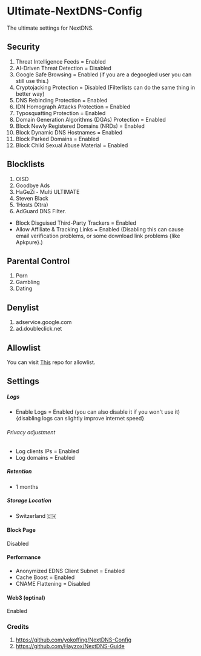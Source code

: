 # Ultimate-NextDNS-Config
The ultimate settings for NextDNS.

## Security
1. Threat Intelligence Feeds = Enabled
2. AI-Driven Threat Detection = Disabled
3. Google Safe Browsing = Enabled (if you are a degoogled user you can still use this.)
4. Cryptojacking Protection = Disabled (Filterlists can do the same thing in better way)
5. DNS Rebinding Protection = Enabled
6. IDN Homograph Attacks Protection = Enabled
7. Typosquatting Protection = Enabled
8. Domain Generation Algorithms (DGAs) Protection = Enabled
9. Block Newly Registered Domains (NRDs) = Enabled
10. Block Dynamic DNS Hostnames = Enabled
11. Block Parked Domains = Enabled
12. Block Child Sexual Abuse Material = Enabled


## Blocklists 


1. OISD
2. Goodbye Ads
3. HaGeZi - Multi ULTIMATE
4. Steven Black
5. 1Hosts (Xtra)
6. AdGuard DNS Filter.

- Block Disguised Third-Party Trackers = Enabled
- Allow Affiliate & Tracking Links = Enabled (Disabling this can cause email verification problems, or some download link problems {like Apkpure}.)


## Parental Control 
1. Porn
2. Gambling
3. Dating


## Denylist 
1. adservice.google.com
2. ad.doubleclick.net 


## Allowlist 
You can visit [This](https://github.com/yokoffing/NextDNS-Config) repo for allowlist.

## Settings 

##### Logs 
- Enable Logs = Enabled (you can also disable it if you won't use it) {disabling logs can slightly improve internet speed}

###### Privacy adjustment
- Log clients IPs = Enabled
- Log domains = Enabled

##### Retention 
- 1 months

##### Storage Location
- Switzerland 🇨🇭


#### Block Page 
Disabled 

#### Performance 
- Anonymized EDNS Client Subnet = Enabled
- Cache Boost = Enabled
- CNAME Flattening = Disabled

#### Web3 (optinal) 
Enabled 


### Credits 
1. https://github.com/yokoffing/NextDNS-Config
2. https://github.com/Hayzox/NextDNS-Guide
